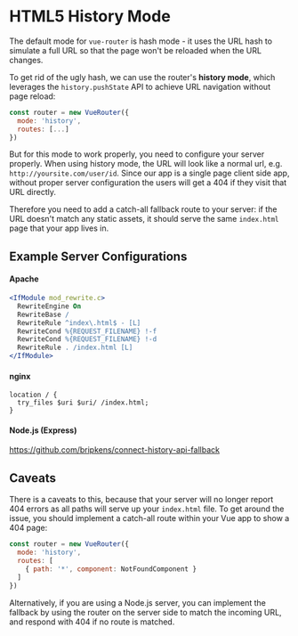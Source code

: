 # HTML5 History Mode

The default mode for `vue-router` is hash mode - it uses the URL hash to simulate a full URL so that the page won't be reloaded when the URL changes.

To get rid of the ugly hash, we can use the router's **history mode**, which leverages the `history.pushState` API to achieve URL navigation without page reload:

``` js
const router = new VueRouter({
  mode: 'history',
  routes: [...]
})
```

But for this mode to work properly, you need to configure your server properly. When using history mode, the URL will look like a normal url, e.g. `http://yoursite.com/user/id`. Since our app is a single page client side app, without proper server configuration the users will get a 404 if they visit that URL directly.

Therefore you need to add a catch-all fallback route to your server: if the URL doesn't match any static assets, it should serve the same `index.html` page that your app lives in.

## Example Server Configurations

#### Apache

```apache
<IfModule mod_rewrite.c>
  RewriteEngine On
  RewriteBase /
  RewriteRule ^index\.html$ - [L]
  RewriteCond %{REQUEST_FILENAME} !-f
  RewriteCond %{REQUEST_FILENAME} !-d
  RewriteRule . /index.html [L]
</IfModule>
```

#### nginx

```nginx
location / {
  try_files $uri $uri/ /index.html;
}
```

#### Node.js (Express)

https://github.com/bripkens/connect-history-api-fallback

## Caveats

There is a caveats to this, because that your server will no longer report 404 errors as all paths will serve up your `index.html` file. To get around the issue, you should implement a catch-all route within your Vue app to show a 404 page:

``` js
const router = new VueRouter({
  mode: 'history',
  routes: [
    { path: '*', component: NotFoundComponent }
  ]
})
```

Alternatively, if you are using a Node.js server, you can implement the fallback by using the router on the server side to match the incoming URL, and respond with 404 if no route is matched.
